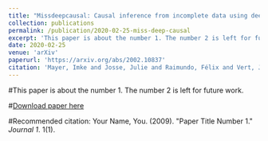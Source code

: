 ```yaml
---
title: "Missdeepcausal: Causal inference from incomplete data using deep latent variable models"
collection: publications
permalink: /publication/2020-02-25-miss-deep-causal
excerpt: 'This paper is about the number 1. The number 2 is left for future work.'
date: 2020-02-25
venue: 'arXiv'
paperurl: 'https://arxiv.org/abs/2002.10837'
citation: 'Mayer, Imke and Josse, Julie and Raimundo, Félix and Vert, Jean-Philippe (2020). &quot; MissDeepCausal: Causal Inference from Incomplete Data Using Deep Latent Variable Models .&quot; <i>arXiv</i>. 1(1).'
---
```

#This paper is about the number 1. The number 2 is left for future work.

#[Download paper here](http://academicpages.github.io/files/paper1.pdf)

#Recommended citation: Your Name, You. (2009). "Paper Title Number 1." <i>Journal 1</i>. 1(1).
